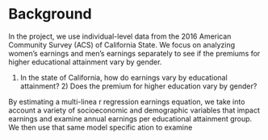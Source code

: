 # Background
In the project, we use individual-level data from the 2016 American Community Survey (ACS) of California State. We focus on analyzing women’s earnings and men’s earnings separately to see if the premiums for higher educational attainment vary by gender.

1) In the state of California, how do earnings vary by educational attainment? 2) Does the premium for higher education vary by gender? 

By estimating a multi-linea r regression earnings equation, we take into account a variety of socioeconomic and demographic variables that impact earnings and examine annual earnings per educational attainment group. We then use that same model specific ation to examine 

